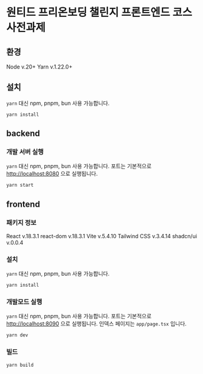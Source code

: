 # 원티드 프리온보딩 챌린지 프론트엔드 코스 사전과제

## 환경

Node v.20+
Yarn v.1.22.0+

## 설치

`yarn` 대신 npm, pnpm, bun 사용 가능합니다.

```bash
yarn install
```

## backend

### 개발 서버 실행

`yarn` 대신 npm, pnpm, bun 사용 가능합니다.
포트는 기본적으로 [http://localhost:8080](http://localhost:8080) 으로 실행됩니다.

```bash
yarn start
```

## frontend

### 패키지 정보

React v.18.3.1
react-dom v.18.3.1
Vite v.5.4.10
Tailwind CSS v.3.4.14
shadcn/ui v.0.0.4

### 설치

`yarn` 대신 npm, pnpm, bun 사용 가능합니다.

```bash
yarn install
```

### 개발모드 실행

`yarn` 대신 npm, pnpm, bun 사용 가능합니다.
포트는 기본적으로 [http://localhost:8090](http://localhost:8090) 으로 실행됩니다.
인덱스 페이지는 `app/page.tsx` 입니다.

```bash
yarn dev
```

### 빌드

```bash
yarn build
```
